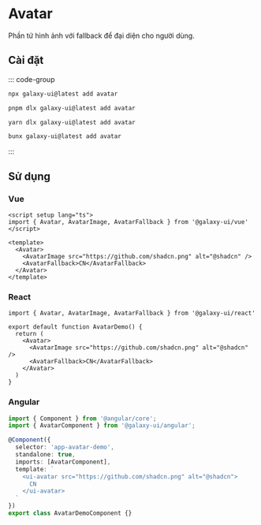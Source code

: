 # Avatar

Phần tử hình ảnh với fallback để đại diện cho người dùng.

<ComponentPreview name="AvatarDemo">
  <template #preview>
    <DemoContainer>
      <AvatarDemo />
    </DemoContainer>
  </template>
  <template #code>

::: code-group

```vue [Vue]
<script setup lang="ts">
import { Avatar, AvatarImage, AvatarFallback } from '@/components/ui/avatar'
</script>

<template>
  <Avatar>
    <AvatarImage src="https://github.com/shadcn.png" alt="@shadcn" />
    <AvatarFallback>CN</AvatarFallback>
  </Avatar>
</template>
```

```tsx [React]
import { Avatar, AvatarImage, AvatarFallback } from "@/components/ui/avatar"

export default function App() {
  return (
    <Avatar>
      <AvatarImage src="https://github.com/shadcn.png" alt="@shadcn" />
      <AvatarFallback>CN</AvatarFallback>
    </Avatar>
  )
}
```

```typescript [Angular]
import { Component } from '@angular/core';
import { AvatarComponent } from '@/components/ui/avatar';

@Component({
  selector: 'app-root',
  standalone: true,
  imports: [AvatarComponent],
  template: `
    <ui-avatar src="https://github.com/shadcn.png" alt="@shadcn">
      CN
    </ui-avatar>
  `
})
export class AppComponent {}
```

:::

  </template>
</ComponentPreview>

## Cài đặt

::: code-group

```bash [npm]
npx galaxy-ui@latest add avatar
```

```bash [pnpm]
pnpm dlx galaxy-ui@latest add avatar
```

```bash [yarn]
yarn dlx galaxy-ui@latest add avatar
```

```bash [bun]
bunx galaxy-ui@latest add avatar
```

:::

## Sử dụng

### Vue

```vue
<script setup lang="ts">
import { Avatar, AvatarImage, AvatarFallback } from '@galaxy-ui/vue'
</script>

<template>
  <Avatar>
    <AvatarImage src="https://github.com/shadcn.png" alt="@shadcn" />
    <AvatarFallback>CN</AvatarFallback>
  </Avatar>
</template>
```

### React

```tsx
import { Avatar, AvatarImage, AvatarFallback } from '@galaxy-ui/react'

export default function AvatarDemo() {
  return (
    <Avatar>
      <AvatarImage src="https://github.com/shadcn.png" alt="@shadcn" />
      <AvatarFallback>CN</AvatarFallback>
    </Avatar>
  )
}
```

### Angular

```typescript
import { Component } from '@angular/core';
import { AvatarComponent } from '@galaxy-ui/angular';

@Component({
  selector: 'app-avatar-demo',
  standalone: true,
  imports: [AvatarComponent],
  template: `
    <ui-avatar src="https://github.com/shadcn.png" alt="@shadcn">
      CN
    </ui-avatar>
  `
})
export class AvatarDemoComponent {}
```

